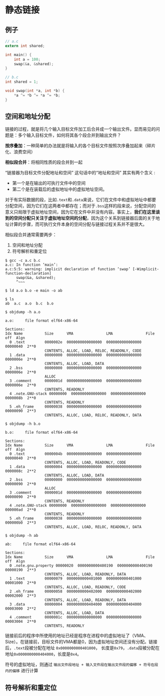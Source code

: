 # 静态链接

## 例子

```c
// a.c
extern int shared;

int main() {
    int a = 100;
    swap(&a, &shared);
}

// b.c
int shared = 1;

void swap(int *a, int *b) {
    *a ^= *b ^= *a ^= *b;
}
```

## 空间和地址分配

链接的过程，就是将几个输入目标文件加工后合并成一个输出文件。显而易见的问题是：多个输入目标文件，如何将其各个段合并到输出文件？

**按序叠加**：一种简单的办法就是将输入的各个目标文件按照次序叠加起来（碎片化、浪费空间）

**相似段合并**：将相同性质的段合并到一起

“链接器为目标文件分配地址和空间” 这句话中的“地址和空间” 其实有两个含义 :

* 第一个是在输出的可执行文件中的空间
* 第二个是在装载后的虚拟地址中的虚拟地址空间。
  
对于有实际数据的段，比如`.text`和`.data`来说，它们在文件中和虚拟地址中都要分配空间，因为它们在这两者中都存在；而对于`.bss`这样的段来说，分配空间的意义只局限于虚拟地址空间，因为它在文件中并没有内容。事实上，**我们在这里谈到的空间分配只关注于虚拟地址空间的分配**，因为这个关系到链接器后面的关于地址计算的步骤，而可执行文件本身的空间分配与链接过程关系并不是很大。

相似段合并通常需要两步：

1. 空间和地址分配
2. 符号解析和重定位

```shell
$ gcc -c a.c b.c
a.c: In function ‘main’:
a.c:5:5: warning: implicit declaration of function ‘swap’ [-Wimplicit-function-declaration]
     swap(&a, &shared);
     ^~~~

$ ld a.o b.o -e main -o ab

$ ls
ab  a.c  a.o  b.c  b.o

$ objdump -h a.o

a.o:     file format elf64-x86-64

Sections:
Idx Name          Size      VMA               LMA               File off  Algn
  0 .text         0000002e  0000000000000000  0000000000000000  00000040  2**0
                  CONTENTS, ALLOC, LOAD, RELOC, READONLY, CODE
  1 .data         00000000  0000000000000000  0000000000000000  0000006e  2**0
                  CONTENTS, ALLOC, LOAD, DATA
  2 .bss          00000000  0000000000000000  0000000000000000  0000006e  2**0
                  ALLOC
  3 .comment      0000001d  0000000000000000  0000000000000000  0000006e  2**0
                  CONTENTS, READONLY
  4 .note.GNU-stack 00000000  0000000000000000  0000000000000000  0000008b  2**0
                  CONTENTS, READONLY
  5 .eh_frame     00000038  0000000000000000  0000000000000000  00000090  2**3
                  CONTENTS, ALLOC, LOAD, RELOC, READONLY, DATA

$ objdump -h b.o

b.o:     file format elf64-x86-64

Sections:
Idx Name          Size      VMA               LMA               File off  Algn
  0 .text         0000004b  0000000000000000  0000000000000000  00000040  2**0
                  CONTENTS, ALLOC, LOAD, READONLY, CODE
  1 .data         00000004  0000000000000000  0000000000000000  0000008c  2**2
                  CONTENTS, ALLOC, LOAD, DATA
  2 .bss          00000000  0000000000000000  0000000000000000  00000090  2**0
                  ALLOC
  3 .comment      0000001d  0000000000000000  0000000000000000  00000090  2**0
                  CONTENTS, READONLY
  4 .note.GNU-stack 00000000  0000000000000000  0000000000000000  000000ad  2**0
                  CONTENTS, READONLY
  5 .eh_frame     00000038  0000000000000000  0000000000000000  000000b0  2**3
                  CONTENTS, ALLOC, LOAD, RELOC, READONLY, DATA

$ objdump -h ab

ab:     file format elf64-x86-64

Sections:
Idx Name          Size      VMA               LMA               File off  Algn
  0 .note.gnu.property 00000020  0000000000400190  0000000000400190  00000190  2**3
                  CONTENTS, ALLOC, LOAD, READONLY, DATA
  1 .text         00000079  0000000000401000  0000000000401000  00001000  2**0
                  CONTENTS, ALLOC, LOAD, READONLY, CODE
  2 .eh_frame     00000058  0000000000402000  0000000000402000  00002000  2**3
                  CONTENTS, ALLOC, LOAD, READONLY, DATA
  3 .data         00000004  0000000000404000  0000000000404000  00003000  2**2
                  CONTENTS, ALLOC, LOAD, DATA
  4 .comment      0000001c  0000000000000000  0000000000000000  00003004  2**0
                  CONTENTS, READONLY
```

链接前后的程序中所使用的地址已经是程序在进程中的虚拟地址了（VMA、 Size）。在链接前，目标文件的VMA都是0，因为虚拟地址空间还没有分配。链接后，`.text`段被分配在地址 `0x0000000000401000`， 长度是`0x79`，`.data`段被分配在地址`0x0000000000404000`，长度是`0x4`。

符号的虚拟地址，则通过 `输出文件段地址 + 输入文件段在输出文件段的偏移 + 符号在段内的偏移` 进行计算

## 符号解析和重定位
